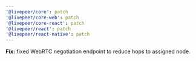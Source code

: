 ```yaml
---
'@livepeer/core': patch
'@livepeer/core-web': patch
'@livepeer/core-react': patch
'@livepeer/react': patch
'@livepeer/react-native': patch
---
```


**Fix:** fixed WebRTC negotiation endpoint to reduce hops to assigned node.
